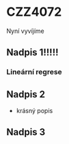 # CZZ4072

Nyní vyvíjíme
## Nadpis 1!!!!!

### Lineární regrese

## Nadpis 2

- krásný popis 

## Nadpis 3
